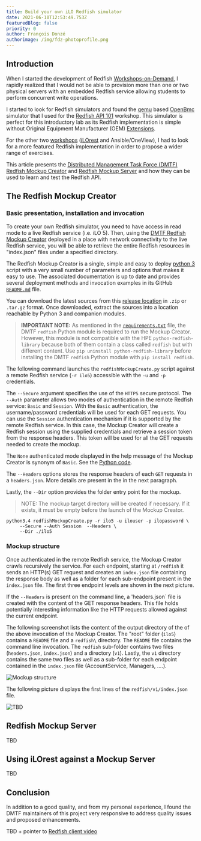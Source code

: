 ```yaml
---
title: Build your own iLO Redfish simulator
date: 2021-06-10T12:53:49.753Z
featuredBlog: false
priority: 0
author: François Donzé
authorimage: /img/fdz-photoprofile.png
---
```

## Introduction

When I started the development of Redfish [Workshops-on-Demand](https://hackshack.hpedev.io/workshops), I rapidly realized that I would not be able to provision more than one or two physical servers with an embedded Redfish service allowing students to perform concurrent write operations.

I started to look for Redfish simulators and found the [qemu](https://www.qemu.org/) based [OpenBmc](https://github.com/openbmc/openbmc) simulator that I used for the [Redfish API 101](https://hackshack.hpedev.io/workshops) workshop. This simulator is perfect for this introductory lab as its Redfish implementation is simple without Original Equipment Manufacturer (OEM) [Extensions](https://redfish.dmtf.org/redfish/mockups/v1/1060).

For the other two [workshops](https://hackshack.hpedev.io/workshops) ([iLOrest](http://hpe.com/info/resttool) and Ansible/OneView), I had to look for a more featured Redfish implementation in order to propose a wider range of exercises.

This article presents the [Distributed Management Task Force (DMTF)](https://redfish.dmtf.org/) [Redfish Mockup Creator](https://github.com/DMTF/Redfish-Mockup-Creator) and [Redfish Mockup Server](https://github.com/DMTF/Redfish-Mockup-Server) and how they can be used to learn and test the Redfish API.

## The Redfish Mockup Creator

### Basic presentation, installation and invocation

To create your own Redfish simulator, you need to have access in read mode to a live Redfish service (i.e. iLO 5). Then, using the [DMTF Redfish Mockup Creator](https://github.com/DMTF/Redfish-Mockup-Creator) deployed in a place with network connectivity to the live Redfish service, you will be able to retrieve the entire Redfish resources in "index.json" files under a specified directory.

The Redfish Mockup Creator is a single, simple and easy to deploy [python 3](https://www.python.org/downloads/) script with a very small number of parameters and options that makes it easy to use. The associated documentation is up to date and provides several deployment methods and invocation examples in its GitHub [`README.md`](https://github.com/DMTF/Redfish-Mockup-Creator#readme) file. 

You can download the latest sources from this [release location](https://github.com/DMTF/Redfish-Mockup-Creator/releases/tag/1.1.1) in `.zip` or `.tar.gz` format. Once downloaded, extract the sources into a location reachable by Python 3 and companion modules.

> **IMPORTANT NOTE:** As mentioned in the [`requirements.txt`](https://github.com/DMTF/Redfish-Mockup-Creator/blob/1.1.1/requirements.txt) file, the DMTF `redfish` Python module is required to run the Mockup Creator. However, this module is not compatible with the HPE `python-redfish-library` because both of them contain a class called `redfish` but with different content. Use `pip uninstall python-redfish-library` before installing the DMTF `redfish` Python module with `pip install redfish`. 

The following command launches the `redfishMockupCreate.py` script against a remote Redfish service (`-r ilo5`) accessible with the `-u` and `-p` credentials.

The `--Secure` argument specifies the use of the `HTTPS` secure protocol. The `--Auth` parameter allows two modes of authentication in the remote Redfish service: `Basic` and `Session`. With the `Basic` authentication, the username/password credentials will be used for each GET requests. You can use the `Session` authentication mechanism if it is supported by the remote Redfish service. In this case, the Mockup Creator will create a Redfish session using the supplied credentials and retrieve a session token from the response headers. This token will be used for all the GET requests needed to create the mockup.

The `None` authenticated mode displayed in the help message of the Mockup Creator is synonym of `Basic`. See the [Python code](https://github.com/DMTF/Redfish-Mockup-Creator/blob/1.1.1/redfishMockupCreate.py).

The `--Headers` options stores the response headers of each `GET` requests in a `headers.json`. More details are present in the in the next paragraph.

Lastly, the `--Dir` option provides the folder entry point for the mockup. 

> NOTE: The mockup target directory will be created if necessary. If it exists, it must be empty before the launch of the Mockup Creator.

```shell
python3.4 redfishMockupCreate.py -r ilo5 -u ilouser -p ilopassword \
     --Secure --Auth Session  --Headers \
     --Dir ./ilo5
```

### Mockup structure

Once authenticated in the remote Redfish service, the Mockup Creator crawls recursively the service. For each endpoint, starting at `/redfish` it sends an HTTP(s) GET request and creates an `index.json` file containing the response body as well as a folder for each sub-endpoint present in the `index.json` file. The first three endpoint levels are shown in the next picture.

If the `--Headers` is present on the command line, a 'headers.json` file is created with the content of the GET response headers. This file holds potentially interesting information like the HTTP requests allowed against the current endpoint.

The following screenshot lists the content of the output directory of the  of the above invocation of the Mockup Creator. The "root" folder (`ilo5`) contains a `README` file and a `redfish\` directory. The `README` file contains the command line invocation. The `redfish` sub-folder contains two files (`headers.json`, `index.json`) and a directory (`v1`). Lastly, the `v1` directory contains the same two files as well as a sub-folder for each endpoint contained in the `index.json` file (AccountService, Managers, ....).

![Mockup structure](/img/mockupdirstructure.png "Redfish mockup structure")

The following picture displays the first lines of the `redfish/v1/index.json` file. 

![TBD](/img/RedfishV1IndexJson.png "index.json partial content")




## Redfish Mockup Server

TBD

## Using iLOrest against a Mockup Server

TBD

## Conclusion

In addition to a good quality, and from my personal experience, I found the DMTF maintainers of this project very responsive to address quality issues and proposed enhancements. 

TBD + pointer to [Redfish client video](https://youtu.be/ur9UKRV_0S8)